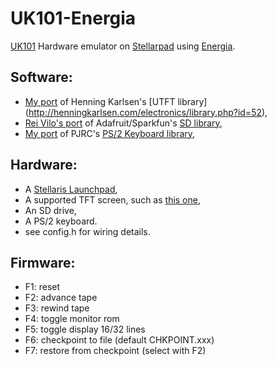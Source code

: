 UK101-Energia
=============

[UK101](https://en.wikipedia.org/wiki/Compukit_UK101) Hardware emulator on [Stellarpad](http://www.energia.nu/Guide_StellarisLaunchPad.html) using [Energia](http://energia.nu/).

Software:
---------
- [My port](https://github.com/jscrane/UTFT-Energia) 
of Henning Karlsen's [UTFT library]
(http://henningkarlsen.com/electronics/library.php?id=52),
- [Rei Vilo's port](https://github.com/rei-vilo/SD_TM4C) of 
Adafruit/Sparkfun's [SD library](https://github.com/adafruit/SD),
- [My port](https://github.com/jscrane/PS2Keyboard) of PJRC's 
[PS/2 Keyboard library](http://www.pjrc.com/teensy/td_libs_PS2Keyboard.html),

Hardware:
---------
- A [Stellaris Launchpad](http://www.energia.nu/Guide_StellarisLaunchPad.html),
- A supported TFT screen, such as [this one](http://forum.stellarisiti.com/topic/626-ssd1289-32-320x240-tft-16bit-parallel-interface-touch-libraries/),
- An SD drive,
- A PS/2 keyboard.
- see config.h for wiring details.

Firmware:
---------
- F1: reset
- F2: advance tape
- F3: rewind tape
- F4: toggle monitor rom
- F5: toggle display 16/32 lines
- F6: checkpoint to file (default CHKPOINT.xxx)
- F7: restore from checkpoint (select with F2)
